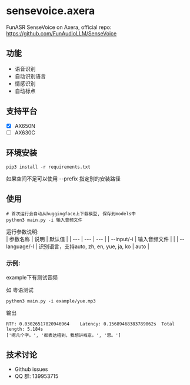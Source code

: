 # sensevoice.axera
FunASR SenseVoice on Axera, official repo: https://github.com/FunAudioLLM/SenseVoice

## 功能
 - 语音识别
 - 自动识别语言
 - 情感识别
 - 自动标点
 
## 支持平台

- [x] AX650N
- [ ] AX630C

## 环境安装
```
pip3 install -r requirements.txt
```
如果空间不足可以使用 --prefix 指定别的安装路径


## 使用
```
# 首次运行会自动从huggingface上下载模型, 保存到models中
python3 main.py -i 输入音频文件
```
运行参数说明:  
| 参数名称 | 说明 | 默认值 |
| --- | --- | --- |
| --input/-i | 输入音频文件 | |
| --language/-l | 识别语言，支持auto, zh, en, yue, ja, ko | auto |


### 示例:  
example下有测试音频  

如 粤语测试
```
python3 main.py -i example/yue.mp3
```
输出
```
RTF: 0.03026517820946964    Latency: 0.15689468383789062s  Total length: 5.184s
['呢几个字。', '都表达唔到，我想讲嘅意。', '思。']
```

## 技术讨论

- Github issues
- QQ 群: 139953715